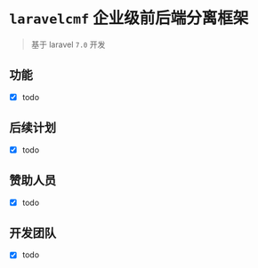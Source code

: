 # `laravelcmf` 企业级前后端分离框架

> 基于 laravel `7.0` 开发

## 功能
-[x] todo

## 后续计划
-[x] todo

## 赞助人员
-[x] todo

## 开发团队
-[x] todo
